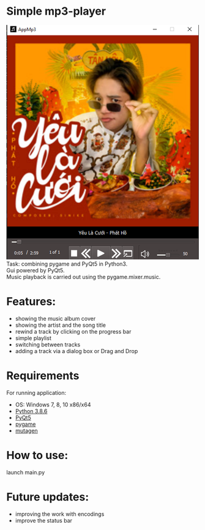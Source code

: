 # Simple mp3-player
![](docs/Screenshot.png)<br>
Task: combining pygame and PyQt5 in Python3.<br>
Gui powered by PyQt5.<br>
Music playback is carried out using the pygame.mixer.music.<br>
 # Features:
 - showing the music album cover
 - showing the artist and the song title
 - rewind a track by clicking on the progress bar
 - simple playlist
 - switching between tracks
 - adding a track via a dialog box or Drag and Drop
 # Requirements
 For running application:
 * OS: Windows 7, 8, 10 x86/x64 
 * [Python 3.8.6](https://www.python.org/ftp/python/3.8.6/python-3.8.6-amd64-webinstall.exe)
 * [PyQt5](https://pypi.org/project/PyQt5/)
 * [pygame](https://pypi.org/project/pygame/)
 * [mutagen](https://pypi.org/project/mutagen/)
 # How to use:
 launch main.py
 # Future updates:
 * improving the work with encodings
 * improve the status bar
